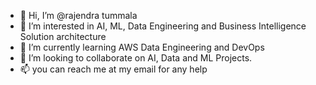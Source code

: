 - 👋 Hi, I’m @rajendra tummala
- 👀 I’m interested in AI, ML, Data Engineering and Business Intelligence Solution architecture
- 🌱 I’m currently learning AWS Data Engineering and DevOps
- 💞️ I’m looking to collaborate on AI, Data and ML Projects.
- 📫 you can reach me at my email for any help

<!---
trajendra/trajendra is a ✨ special ✨ repository because its `README.md` (this file) appears on your GitHub profile.
You can click the Preview link to take a look at your changes.
--->
